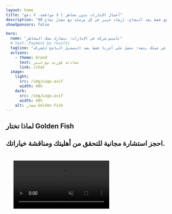 ```yaml
---
layout: home
title: "أعمال الإمارات بدون مخاطر | لا موافقة، لا دفع"
description: "نموذج ثوري لتأسيس الشركات في الإمارات: تدفع فقط بعد النجاح. إرشاد خبير في كل مرحلة مع معدل نجاح 90%+."
showSponsors: false

hero:
  name: "تأسيس شركة في الإمارات: نتشارك معك المخاطر"
  # text: Payment by results
  tagline: "استثمر في عملك بثقة: نحصل على أجرنا فقط بعد التسجيل الناجح للشركة. <span class='hl'>نجاحك هو هدفنا الوحيد</span>."
  actions:
    - theme: brand
      text: محادثة فورية مع خبير
      link: /chat
  image:
    light:
      src: /img/Logo.avif
      width: 40%
    dark:
      src: /img/Logo.avif
      width: 40%
    alt: شعار Golden Fish
---
```


<FeatureBlock :card="{
  title: 'مزاياك — مسؤوليتنا',
  details: 'تقدم الإمارات العربية المتحدة مزايا عديدة لرجال الأعمال والمستثمرين الدوليين الساعين لبيئة أعمال مواتية. \n\n* معدلات ضريبية منخفضة: 9% فقط ضريبة الشركات و5% ضريبة القيمة المضافة بدون ضريبة دخل شخصي\n* 100% ملكية أجنبية: سيطرة كاملة على شركتك بدون شركاء محليين\n* لا قيود على العملة: إعادة تحويل الأرباح وتبديل العملات بدون قيود\n\n[عرض القائمة الكاملة](/uae-business/company-registration/benefits-problems#benefits-of-doing-business-in-the-uae)',
  link: '/uae-business/company-registration/benefits-problems#benefits-of-doing-business-in-the-uae',
  src: {
    light: '/img/iStock-1331100622.jpg',
    dark: '/img/iStock-1203821481.avif',
    width: '100%'
  },
  inversion: false
}" />

<FeatureBlock :card="{
  title: 'التحديات التي نواجهها معاً',
  details: 'بينما تقدم الإمارات مزايا كثيرة، يجب على الشركات أن تكون على دراية بالتحديات المحتملة عند تأسيس العمليات. \n\n* بيئة تنظيمية معقدة: لوائح مختلفة عبر الإمارات والمناطق الحرة\n* متطلبات الجوهر الاقتصادي: موظفون محليون ومساحة مكتبية فعلية مطلوبة لأنشطة معينة\n* تكاليف أولية عالية: رسوم التسجيل والتوثيق وإيجار المكاتب الإلزامي\n\n[عرض القائمة الكاملة](/uae-business/company-registration/benefits-problems#disadvantages-of-doing-business-in-the-uae)',
  link: '/uae-business/company-registration/benefits-problems#disadvantages-of-doing-business-in-the-uae',
  src: {
      light: '/img/iStock-1299393716.avif',
      dark: '/img/iStock-2149731304.avif',
    width: '100%'
  },
  inversion: true
}" />

<FeatureBlock :card="{
  title: 'دعم شامل: خطوة بخطوة معك',
  details: 'دليل شامل لتأسيس الشركات في **المنطقة الحرة، الخارجية، البر الرئيسي، الفرع**. \n\n* 100% ملكية أجنبية متاحة في المناطق الحرة والبر الرئيسي\n* معدلات ضريبية منخفضة - 9% فقط ضريبة الشركات\n* لا قيود على العملة - إعادة تحويل رؤوس الأموال بسهولة\n\n[تعلم المزيد](/uae-business/company-registration/overview)',
  link: '/uae-business/company-registration/overview',
  src: {
    light: '/video/iStock-1204982076.mp4',
    dark: '/video/iStock-1269162753.mp4',
    width: '100%'
  },
  inversion: false
}" />

<FeatureCards :features="[
  {
    title: 'فتح حساب مصرفي',
    details: 'افتح بسهولة **حسابات مصرفية** تجارية أو شخصية مع البنوك الموثوقة في الإمارات.',
    items: [
      'خدمات PRO شاملة للموافقات الحكومية',
      'إعداد حزمة مصرفية كاملة',
      'معدل نجاح 96%'
    ],
    linkText: 'تعلم المزيد',
    link: '/uae-business/offer/banking/',
    icon: {
      light: '/img/iStock-2153786564.avif',
      dark: '/img/iStock-2166793628.avif',
      alt: 'الخدمات المصرفية'
    }
  },
  {
    title: 'Golden Visa والإقامة',
    details: 'احصل على **Golden Visa** الإماراتية للإقامة طويلة الأمد مع عملية تقديم سلسة.',
    items: [
      '**لا حاجة لدخول الإمارات كل 6 أشهر**',
      'صالحة لمدة 10 سنوات مع خيار التجديد عند الحفاظ على الشروط المؤهلة',
      'معدل نجاح 92%'
    ],
    linkText: 'تعلم المزيد',
    link: '/uae-business/offer/golden-visa/',
    icon: {
      light: '/img/iStock-1312241253.avif',
      dark: '/img/ILONMASKID.webp',
      alt: 'خدمات التأشيرة'
    }
  },
  {
    title: 'استكشف المزيد من خدماتنا المؤسسية',
    details: '',
    items: [],
    linkText: 'تعلم المزيد',
    link: '/uae-business/company-registration/insights/incorporation-steps',
    icon: {
      light: '/img/iStock-473502112.avif',
      dark: '/img/iStock-1160827423.avif',
      alt: 'المزيد من الخدمات'
    }
  }
]" />

## لماذا تختار Golden Fish

<BenefitsList :features="[
  {
    icon: '🏢',
    title: 'خبرة محلية في دولة الإمارات',
    text: 'متخصصون مخصصون في دبي يقدمون إرشادات خبيرة خلال كل خطوة من خطوات العملية.'
  },
  {
    icon: '📊',
    title: 'معدل نجاح مثبت',
    text: 'أكثر من 90% معدل موافقة مع مئات التأشيرات والحسابات المصرفية وتسجيلات الشركات الصادرة من خلال معالجتنا المتميزة.'
  },
  {
    icon: '💸',
    title: '**رسوم مبنية على النجاح**',
    text: '[ادفع فقط بعد الموافقة](/uae-business/benefits/success-based-fees). شفافية كاملة بدون تكاليف خفية.'
  },
]" />

## احجز استشارة مجانية للتحقق من أهليتك ومناقشة خياراتك.

<video  autoplay muted playsinline style="padding: 24px" >
  <source src="/img/iStock-2185906461.mp4" type="video/mp4">
</video>

<ContactForm buttonText="تحدث مع خبير" />

<!-- <ImageGrid :images="[
  { src: '/img/ILONMASKID.webp', href: './immigration.md', alt: 'هجرة دولة الإمارات العربية المتحدة' },
  { src: '/img/ILONMASKID.webp', href: './immigration.md', alt: 'هجرة دولة الإمارات العربية المتحدة' },
]"/> -->